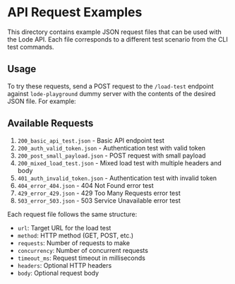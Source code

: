 # API Request Examples

This directory contains example JSON request files that can be used with the Lode API. Each file corresponds to a
different test scenario from the CLI test commands.

## Usage

To try these requests, send a POST request to the `/load-test` endpoint against `lode-playground` dummy server with the
contents of the desired JSON file. For example:

## Available Requests

1. `200_basic_api_test.json` - Basic API endpoint test
2. `200_auth_valid_token.json` - Authentication test with valid token
3. `200_post_small_payload.json` - POST request with small payload
4. `200_mixed_load_test.json` - Mixed load test with multiple headers and body
5. `401_auth_invalid_token.json` - Authentication test with invalid token
6. `404_error_404.json` - 404 Not Found error test
7. `429_error_429.json` - 429 Too Many Requests error test
8. `503_error_503.json` - 503 Service Unavailable error test

Each request file follows the same structure:

- `url`: Target URL for the load test
- `method`: HTTP method (GET, POST, etc.)
- `requests`: Number of requests to make
- `concurrency`: Number of concurrent requests
- `timeout_ms`: Request timeout in milliseconds
- `headers`: Optional HTTP headers
- `body`: Optional request body 